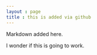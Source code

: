 ```yaml
---
layout : page
title : this is added via github
---
```


Markdown added here.

I wonder if this is going to work.

